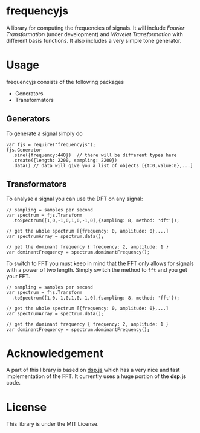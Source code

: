 # frequencyjs

A library for computing the frequencies of signals. It will include 
*Fourier Transformation* (under development) and *Wavelet Transformation* with
different basis functions. It also includes a very simple tone generator.

# Usage

frequencyjs consists of the following packages

 - Generators
 - Transformators

## Generators

To generate a signal simply do

```
var fjs = require("frequencyjs");
fjs.Generator
  .sine({frequency:440})  // there will be different types here
  .create({length: 2200, sampling: 2200})
  .data() // data will give you a list of objects [{t:0,value:0},...]
```

## Transformators

To analyse a signal you can use the DFT on any signal:

```
// sampling = samples per second
var spectrum = fjs.Transform
  .toSpectrum([1,0,-1,0,1,0,-1,0],{sampling: 8, method: 'dft'});

// get the whole spectrum [{frequency: 0, amplitude: 0},...]
var spectrumArray = spectrum.data();

// get the dominant frequency { frequency: 2, amplitude: 1 }
var dominantFrequency = spectrum.dominantFrequency();
```

To switch to FFT you must keep in mind that the FFT only allows for signals with a power of two length. Simply switch
the method to `fft` and you get your FFT.

```
// sampling = samples per second
var spectrum = fjs.Transform
  .toSpectrum([1,0,-1,0,1,0,-1,0],{sampling: 8, method: 'fft'});

// get the whole spectrum [{frequency: 0, amplitude: 0},...]
var spectrumArray = spectrum.data();

// get the dominant frequency { frequency: 2, amplitude: 1 }
var dominantFrequency = spectrum.dominantFrequency();
```


# Acknowledgement

A part of this library is based on [dsp.js](https://github.com/corbanbrook/dsp.js)
which has a very nice and fast implementation of the FFT. It currently uses
a huge portion of the **dsp.js** code.

# License

This library is under the MIT License.
